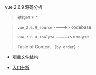 vue 2.6.9 源码分析

>结构如下：

>`vue_2.6.9_source`  ---->> codebase

>`vue_2.6.9_analyze` ---->> analyze

>Table of Content （`by order`）:

* [项目文件结构](vue2.6.9源码解读/vue_2.6.9_analyze/项目文件结构.md)

* [入口分析](vue2.6.9源码解读/vue_2.6.9_analyze/入口分析.md)



    